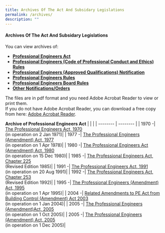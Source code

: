 ```yaml
---
title: Archives Of The Act And Subsidary Legislations
permalink: /archives/
description: ""
---
```

#### Archives Of The Act And Subsidary Legislations

You can view archives of:  

*   [**Professional Engineers Act**](https://www.peb.gov.sg/archive.aspx#PEAct)
*   [**Professional Engineers (Code of Professional Conduct and Ethics) Rules**](https://www.peb.gov.sg/archive.aspx#Code)
*   [**Professional Engineers (Approved Qualifications) Notification**](https://www.peb.gov.sg/archive.aspx#Notification)
*   [**Professional Engineers Rules**](https://www.peb.gov.sg/archive.aspx#PERules)
*   [**Professional Engineers Board Rules**](https://www.peb.gov.sg/archive.aspx#PEBoardRules)
*   [**Other Notifications/Orders**](https://www.peb.gov.sg/archive.aspx#OtherOrders)

The files are in pdf format and you need Adobe Acrobat Reader to view or print them. <br>
If you do not have Adobe Acrobat Reader, you can download a free copy from here: [Adobe Acrobat Reader](http://get.adobe.com/reader/).

**Archive of Professional Engineers Act**
| | |
| -------- | -------- |
| 1970 -|  [The Professional Engineers Act, 1970](https://www.peb.gov.sg/Archive/peact70.pdf) <br>(in operation on 2 Jan 1971)|
| 1977 -|  [The Professional Engineers (Amendment) Act, 1977](https://www.peb.gov.sg/Archive/peact77.pdf) <br>(in operation on 1 Apr 1978)|
| 1980 -|  [The Professional Engineers Act (Amendment) Act, 1980](https://www.peb.gov.sg/Archive/peact80.pdf) <br>(in operation on 15 Dec 1980)|
| 1985 -|  [The Professional Engineers Act, Chapter 225](https://www.peb.gov.sg/Archive/peact85.pdf) <br>(Revised Edition 1985)|
| 1991 -|  [The Professional Engineers Act, 1991](https://www.peb.gov.sg/Archive/peact91.pdf) <br>(in operation on 20 Aug 1991)|
| 1992 -|  [The Professional Engineers Act, Chapter 253](https://www.peb.gov.sg/Archive/peact92.pdf) <br>(Revised Edition 1992)|
| 1995 -|  [The Professional Engineers (Amendment) Act, 1995](https://www.peb.gov.sg/Archive/peact95.pdf) <br>(in operation on 1 Apr 1995)|
| 2004 -|  [Related Amendments to PE Act from Building Control (Amendment) Act 2003](https://www.peb.gov.sg/Archive/peact04.pdf) <br>(in operation on 1 Jan 2004)|
| 2005 -|  [The Professional Engineers (Amendment)Act, 2005](https://www.peb.gov.sg/Archive/peact05.pdf) <br>(in operation on 1 Oct 2005)|
| 2005 -|  [The Professional Engineers (Amendment) Act, 2005](https://www.peb.gov.sg/Archive/peact05a.pdf) <br>(in operation on 1 Dec 2005)|

